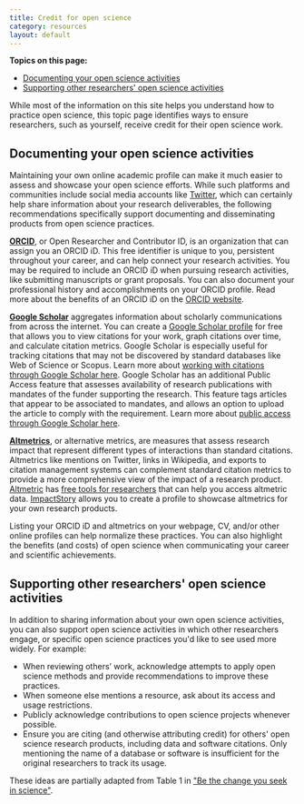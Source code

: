 ```yaml
---
title: Credit for open science
category: resources
layout: default
---
```


**Topics on this page:**
- [Documenting your open science activities](#documenting-your-open-science-activities)
- [Supporting other researchers' open science activities](#supporting-other-researchers-open-science-activities)

While most of the information on this site helps you understand how to practice open science,
this topic page identifies ways to ensure researchers, such as yourself,
receive credit for their open science work.

## Documenting your open science activities

Maintaining your own online academic profile can make it 
much easier to assess and showcase your open science efforts.
While such platforms and communities include social media accounts 
like [Twitter](twitter.com/),
which can certainly help share information about your research deliverables,
the following recommendations specifically support documenting and disseminating
products from open science practices.

[**ORCID**](https://orcid.org/), or Open Researcher and Contributor ID,
is an organization that can assign you an ORCID iD.
This free identifier is unique to you,
persistent throughout your career, 
and can help connect your research activities.
You may be required to include an ORCID iD when pursuing research activities,
like submitting manuscripts or grant proposals.
You can also document your professional history and accomplishments on your ORCID profile.
Read more about the benefits of an ORCID iD on the [ORCID website](https://info.orcid.org/benefits-for-researchers/).

[**Google Scholar**](https://scholar.google.com/intl/en/scholar/about.html) aggregates information about scholarly communications from across the internet.
You can create a [Google Scholar profile](https://scholar.google.com/intl/en/scholar/citations.html#overview)
for free that allows you to view citations for your work, 
graph citations over time,
and calculate citation metrics. 
Google Scholar is especially useful for tracking citations that may not be discovered 
by standard databases like Web of Science or Scopus. 
Learn more about [working with citations through Google Scholar here](https://scholar.google.com/intl/en/scholar/citations.html#citations).
Google Scholar has an additional Public Access feature that assesses 
availability of research publications with mandates of the funder supporting the research.
This feature tags articles that appear to be associated to mandates,
and allows an option to upload the article to comply with the requirement.
Learn more about [public access through Google Scholar here](https://scholar.google.com/intl/en/scholar/citations.html#publicaccess).

[**Altmetrics**](https://guides.lib.berkeley.edu/researchimpact/altmetrics),
or alternative metrics,
are measures that assess research impact that represent different types of interactions
than standard citations. 
Altmetrics like mentions on Twitter, links in Wikipedia, 
and exports to citation management systems
can complement standard citation metrics to provide a 
more comprehensive view of the impact of a research product.
[Altmetric](https://www.altmetric.com/) has 
[free tools for researchers](https://www.altmetric.com/audience/researchers/)
that can help you access altmetric data.
[ImpactStory](https://profiles.impactstory.org/) allows you to create a profile to showcase altmetrics
for your own research products.

Listing your ORCID iD and altmetrics on your webpage, CV, and/or other online profiles
can help normalize these practices.
You can also highlight the benefits (and costs) of open science when communicating your
career and scientific achievements.

## Supporting other researchers' open science activities

In addition to sharing information about your own open science activities,
you can also support open science activities in which other researchers engage,
or specific open science practices you'd like to see used more widely.
For example:

- When reviewing others’ work, acknowledge attempts to apply open science methods and provide recommendations to improve these practices.
- When someone else mentions a resource, ask about its access and usage restrictions.
- Publicly acknowledge contributions to open science projects whenever possible.
- Ensure you are citing (and otherwise attributing credit) for others' open science research products, including data and software citations. Only mentioning the name of a database or software is insufficient for the original researchers to track its usage.

These ideas are partially adapted from Table 1 in ["Be the change you seek in science"](https://bmcbiol.biomedcentral.com/articles/10.1186/s12915-019-0647-3).
